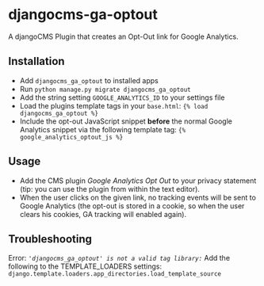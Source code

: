 # djangocms-ga-optout

A djangoCMS Plugin that creates an Opt-Out link for Google Analytics.

## Installation
- Add `djangocms_ga_optout` to installed apps
- Run `python manage.py migrate djangocms_ga_optout`
- Add the string setting `GOOGLE_ANALYTICS_ID` to your settings file
- Load the plugins template tags in your `base.html`: `{% load djangocms_ga_optout %}`
- Include the opt-out JavaScript snippet **before** the normal Google Analytics snippet via the following template tag: `{% google_analytics_optout_js %}`


## Usage
- Add the CMS plugin *Google Analytics Opt Out* to your privacy statement (tip: you can use the plugin from within the text editor).
- When the user clicks on the given link, no tracking events will be sent to Google Analytics (the opt-out is stored in a cookie, so when the user clears his cookies, GA tracking will enabled again).

## Troubleshooting
Error: *`'djangocms_ga_optout' is not a valid tag library:`*
Add the following to the TEMPLATE_LOADERS settings: `django.template.loaders.app_directories.load_template_source`